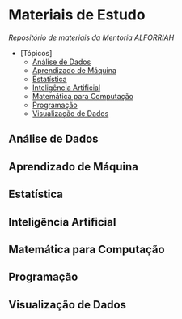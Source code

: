 # Materiais de Estudo
_Repositório de materiais da Mentoria ALFORRIAH_

- [Tópicos]
  * [Análise de Dados](#an-lise-de-dados)
  * [Aprendizado de Máquina](#aprendizado-de-m-quina)
  * [Estatística](#estat-stica)
  * [Inteligência Artificial](#intelig-ncia-artificial)
  * [Matemática para Computação](#matem-tica-para-computa--o)
  * [Programação](#programa--o)
  * [Visualização de Dados](#visualiza--o-de-dados)

## Análise de Dados

## Aprendizado de Máquina

## Estatística

## Inteligência Artificial

## Matemática para Computação

## Programação

## Visualização de Dados
